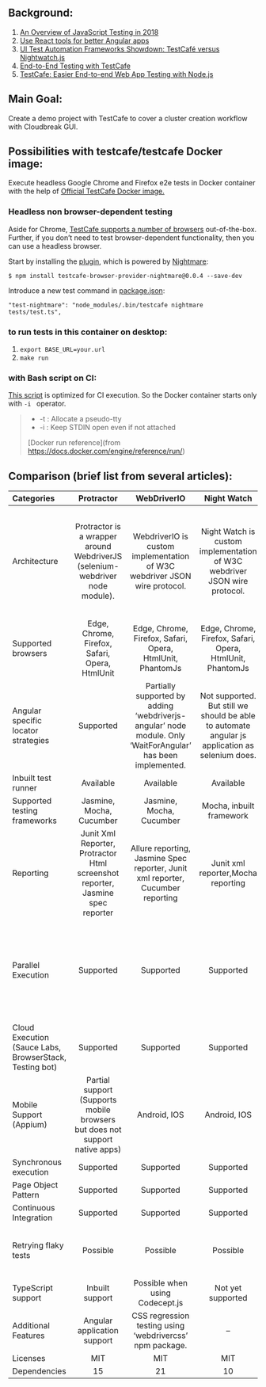 ## Background:
1. [An Overview of JavaScript Testing in 2018](https://medium.com/welldone-software/an-overview-of-javascript-testing-in-2018-f68950900bc3)
2. [Use React tools for better Angular apps](https://medium.com/@martin_hotell/use-react-tools-for-better-angular-apps-b0f14f3f8114)
3. [UI Test Automation Frameworks Showdown: TestCafé versus Nightwatch.js](http://www.pqatesting.com/our_ideas/blog/u)
4. [End-to-End Testing with TestCafe](http://mherman.org/testcafe-example/#1)
5. [TestCafe: Easier End-to-end Web App Testing with Node.js](https://www.sitepoint.com/testcafe-easier-end-end-web-app-testing-node-js/)

## Main Goal:
Create a demo project with TestCafe to cover a cluster creation workflow with Cloudbreak GUI.

## Possibilities with testcafe/testcafe Docker image:
Execute headless Google Chrome and Firefox e2e tests in Docker container with the help of [Official TestCafe Docker image.](https://hub.docker.com/r/testcafe/testcafe/)

### Headless non browser-dependent testing 
    
Aside for Chrome, [TestCafe supports a number of browsers](http://devexpress.github.io/testcafe/documentation/using-testcafe/common-concepts/browsers/browser-support.html#officially-supported-browsers) out-of-the-box. Further, if you don’t need to test browser-dependent functionality, then you can use a headless browser.
    
Start by installing the [plugin](https://github.com/ryx/testcafe-browser-provider-nightmare), which is powered by [Nightmare](https://github.com/segmentio/nightmare):
```    
$ npm install testcafe-browser-provider-nightmare@0.0.4 --save-dev
```    
Introduce a new test command in [package.json](package.json):
```    
"test-nightmare": "node_modules/.bin/testcafe nightmare tests/test.ts",
```

### to run tests in this container on desktop:
1. ```export BASE_URL=your.url```
2. ```make run```

### with Bash script on CI:
[This script](scripts/run-e2e-tests.sh) is optimized for CI execution. So the Docker container starts only with `-i ` operator.

>  * -t  : Allocate a pseudo-tty
>  * -i  : Keep STDIN open even if not attached
>
>  [Docker run reference](from https://docs.docker.com/engine/reference/run/)

## Comparison (brief list from several articles):

|Categories|Protractor|WebDriverIO|Night Watch|TestCafe|
|:---------|:--------:|:---------:|:---------:|:------:|
|Architecture|Protractor is a wrapper around WebdriverJS (selenium-webdriver node module).|WebdriverIO is custom implementation of W3C webdriver JSON wire protocol.|Night Watch is custom implementation of W3C webdriver JSON wire protocol.|TestCafe uses a URL-rewriting proxy instead of WebDriver. This proxy injects the driver script that emulates user actions into the tested page. This way TestCafe can do everything required for the testing: it can emulate user actions, authentication, run its own scripts & etc.|
|Supported browsers|Edge, Chrome, Firefox, Safari, Opera, HtmlUnit|Edge, Chrome, Firefox, Safari, Opera, HtmlUnit, PhantomJs|Edge, Chrome, Firefox, Safari, Opera, HtmlUnit, PhantomJs|Edge, Chrome, Firefox, Safari, Opera (works with any browser that supports HTML5 without any plugins)|
|Angular specific locator strategies|Supported|Partially supported by adding ‘webdriverjs-angular’ node module. Only ‘WaitForAngular’ has been implemented.|Not supported. But still we should be able to automate angular js application as selenium does.|Supported|
|Inbuilt test runner|Available|Available|Available|Available|
|Supported testing frameworks|Jasmine, Mocha, Cucumber|Jasmine, Mocha, Cucumber|Mocha, inbuilt framework|inbuilt framework|
|Reporting|Junit Xml Reporter, Protractor Html screenshot reporter, Jasmine spec reporter|Allure reporting, Jasmine Spec reporter, Junit xml reporter, Cucumber reporting|Junit xml reporter,Mocha reporting|spec,list,minimal,xUnit,JSON|
|Parallel Execution|Supported|Supported|Supported|Only Concurrency (is an optional mode that allows you to invoke multiple instances of the same browser. These instances constitute the pool of browsers against which tests run concurrently, i.e. each test runs in the first free instance.)|
|Cloud Execution (Sauce Labs, BrowserStack, Testing bot)|Supported|Supported|Supported|Supported|
|Mobile Support (Appium)|Partial support (Supports mobile browsers but does not support native apps)|Android, IOS|Android, IOS|Android, IOS (can run on mobile devices by default, without requiring custom configuration)|
|Synchronous execution|Supported|Supported|Supported|Supported|
|Page Object Pattern|Supported|Supported|Supported|Supported|
|Continuous Integration|Supported|Supported|Supported|Supported|
|Retrying flaky tests|Possible|Possible|Possible|Possible (With enabling the quarantine mode for tests that fail. In this mode, a failed test is executed several more times.)|
|TypeScript support|Inbuilt support|Possible when using Codecept.js|Not yet supported|Inbuilt support|
|Additional Features|Angular application support|CSS regression testing using ‘webdrivercss’ npm package.|–|Plug-in Free Testing (after install, immediately functional), nice async/await syntax|
|Licenses|MIT|MIT|MIT|MIT|
|Dependencies|15|21|10|62|
